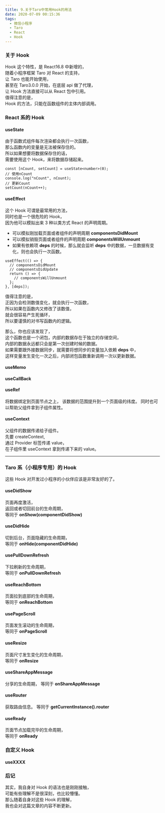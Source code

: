 ```yaml
---
title: 9.关于Taro中常用Hook的用法
date: 2020-07-09 00:15:36
tags:
  - 微信小程序
  - Taro
  - React
  - Hook
---
```


### 关于 Hook

Hook 这个特性，是 React16.8 中新增的，  
随着小程序框架 Taro 对 React 的支持，  
让 Taro 也能开始使用，  
甚至在 Taro3.0.0 开始，在底层 api 做了代理，  
让 Hook 方法直接可以从 React 包中引用。  
值得注意的是，  
Hook 的方法，只能在函数组件的主体内部调用。

<!-- more -->

### React 系的 Hook

#### useState

由于函数式组件每次渲染都会执行一次函数，  
那么函数内的变量是无法被保存住的。  
所以如果想要将数据保存住的话，  
需要使用这个 Hook，来将数据存储起来。

```tsx
const [nCount, setCount] = useState<number>(0);
// 使用nCount
console.log("nCount", nCount);
// 更新Count
setCount(nCount++);
```

#### useEffect

这个 Hook 可谓是最常用的方法，  
同时也是一个很危险的 Hook，  
因为他可以模拟出来 3 种以类方式 React 的声明周期。

- 可以模拟刚加载页面或者组件的声明周期 **componentsDidMount**
- 可以模拟销毁页面或者组件的声明周期 **componentsWillUnmount**
- 如果有依赖项 **deps** 的时候，那么就会监听 **deps** 中的数据，一旦数据有变化，则也会执行一次函数。

```tsx
useEffect(() => {
  // componentsDidMount
  // componentsDidUpdate
  return () => {
    // componentsWillUnmount
  };
}, [deps]);
```

值得注意的是，  
正因为会检测数值变化，就会执行一次函数，  
所以如果在函数内又修改了该数值，  
就会很容易产生死循环，  
所以要谨慎的对书写函数内的逻辑。

那么，你也应该发现了，  
这个函数也是一个闭包，内部的数据存在于独立的存储空间，  
内部的数据永远都只会是第一次创建时候的数据。  
如果需要跟外接数据同步，就需要将想同步的变量加入依赖 **deps** 中，  
这样变量发生变化一次之后，内部闭包函数重新调用一次以更新数据。

#### useMemo

#### useCallBack

#### useRef

将数据绑定到页面节点之上，
该数据的范围提升到一个页面级的纬度。
同时也可以帮助父组件拿到子组件属性。

#### useContext

父组件的数据传递给子组件。  
先要 createContext,  
通过 Provider 标签传递 value，  
在子组件里 useContext 拿到传递下来的 value。

---

### Taro 系（小程序专用）的 Hook

这些 Hook 对开发过小程序的小伙伴应该是非常友好的了。

#### useDidShow

页面再度激活，  
返回或者切回前台的生命周期，  
等同于 **onShow(componentDidShow)**

#### useDidHide

切到后台，页面隐藏的生命周期，  
等同于 **onHide(componentDidHide)**

#### usePullDownRefresh

下拉刷新的生命周期，  
等同于 **onPullDownRefresh**

#### useReachBottom

页面拉到底部的生命周期，  
等同于 **onReachBottom**

#### usePageScroll

页面发生滚动的生命周期，  
等同于 **onPageScroll**

#### useResize

页面尺寸发生变化的生命周期，  
等同于 **onResize**

#### useShareAppMessage

分享的生命周期，
等同于 **onShareAppMessage**

#### useRouter

获取路由信息。
等同于 **getCurrentInstance().router**

#### useReady

页面节点加载完毕的生命周期，  
等同于 **onReady**

### 自定义 Hook

#### useXXXX

### 后记

其实，我自身对 Hook 的语法也是刚刚接触，  
可能有些理解不是很深刻，也比较懵懂。  
那么随着自身对这些 Hook 的理解，  
我也会对这篇文章的内容不断更新。
